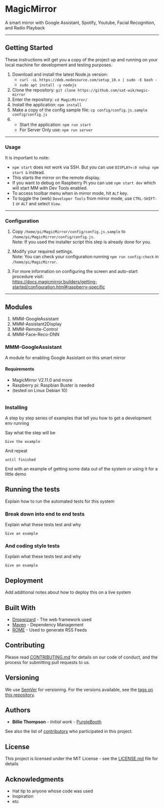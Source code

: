 # MagicMirror

A smart mirror with Google Assistant, Spotify, Youtube, Facial Recognition, and Radio Playback

---

## Getting Started

These instructions will get you a copy of the project up and running on your local machine for development and testing purposes.
1. Download and install the latest Node.js version:
    * ```curl -sL https://deb.nodesource.com/setup_10.x | sudo -E bash -```
    * ```sudo apt install -y nodejs```
2. Clone the repository: ```git clone https://github.com/sat-wik/magic-mirror```
3. Enter the repository: ```cd MagicMirror/```
4. Install the application: ```npm install```
5. Make a copy of the config sample file: ```cp config/config.js.sample config/config.js```
6. * Start the application: ```npm run start```
   * For Server Only use: ```npm run server```

---

### Usage

It is important to note:
* ```npm start``` does not work via SSH. But you can use ```DISPLAY=:0 nohup npm start &``` instead.
* This starts the mirror on the remote display.
* If you want to debug on Raspberry Pi you can use ```npm start dev``` which will start MM with Dev Tools enabled.
* To access toolbar menu when in mirror mode, hit ```ALT``` key.
* To toggle the (web) ```Developer Tools``` from mirror mode, use ```CTRL-SHIFT-I``` or ```ALT``` and select ```View```.

---

### Configuration
1. Copy ```/home/pi/MagicMirror/config/config.js.sample``` to ```/home/pi/MagicMirror/config/config.js```.\
   Note: If you used the installer script this step is already done for you.

2. Modify your required settings.\
   Note: You can check your configuration running ```npm run config:check``` in ```/home/pi/MagicMirror```.

3. For more information on configuring the screen and auto-start procedure visit: \
   https://docs.magicmirror.builders/getting-started/configuration.html#raspberry-specific
   
---

## Modules

1. MMM-GoogleAssistant
2. MMM-Assistant2Display
3. MMM-Remote-Control
4. MMM-Face-Reco-DNN

### MMM-GoogleAssistant
A module for enabling Google Assistant on this smart mirror

#### Requirements

* MagicMirror V2.11.0 and more
* Raspberry pi: Raspbian Buster is needed
* (tested on Linux Debian 10)



```

```

### Installing

A step by step series of examples that tell you how to get a development env running

Say what the step will be

```
Give the example
```

And repeat

```
until finished
```

End with an example of getting some data out of the system or using it for a little demo

## Running the tests

Explain how to run the automated tests for this system

### Break down into end to end tests

Explain what these tests test and why

```
Give an example
```

### And coding style tests

Explain what these tests test and why

```
Give an example
```

## Deployment

Add additional notes about how to deploy this on a live system

## Built With

* [Dropwizard](http://www.dropwizard.io/1.0.2/docs/) - The web framework used
* [Maven](https://maven.apache.org/) - Dependency Management
* [ROME](https://rometools.github.io/rome/) - Used to generate RSS Feeds

## Contributing

Please read [CONTRIBUTING.md](https://gist.github.com/PurpleBooth/b24679402957c63ec426) for details on our code of conduct, and the process for submitting pull requests to us.

## Versioning

We use [SemVer](http://semver.org/) for versioning. For the versions available, see the [tags on this repository](https://github.com/your/project/tags). 

## Authors

* **Billie Thompson** - *Initial work* - [PurpleBooth](https://github.com/PurpleBooth)

See also the list of [contributors](https://github.com/your/project/contributors) who participated in this project.

## License

This project is licensed under the MIT License - see the [LICENSE.md](LICENSE.md) file for details

## Acknowledgments

* Hat tip to anyone whose code was used
* Inspiration
* etc
